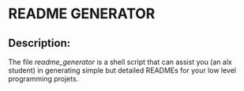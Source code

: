# README GENERATOR

## Description:
The file *readme_generator* is a shell script that can assist you (an alx student) in generating simple but detailed READMEs for your low level programming projets.